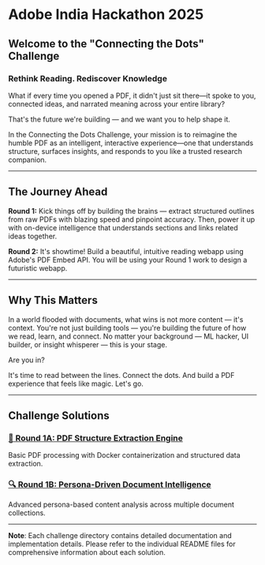 # Adobe India Hackathon 2025

## Welcome to the "Connecting the Dots" Challenge

### Rethink Reading. Rediscover Knowledge

What if every time you opened a PDF, it didn't just sit there—it spoke to you, connected ideas, and narrated meaning across your entire library?

That's the future we're building — and we want you to help shape it.

In the Connecting the Dots Challenge, your mission is to reimagine the humble PDF as an intelligent, interactive experience—one that understands structure, surfaces insights, and responds to you like a trusted research companion.

---

## The Journey Ahead

**Round 1:** Kick things off by building the brains — extract structured outlines from raw PDFs with blazing speed and pinpoint accuracy. Then, power it up with on-device intelligence that understands sections and links related ideas together.

**Round 2:** It's showtime! Build a beautiful, intuitive reading webapp using Adobe's PDF Embed API. You will be using your Round 1 work to design a futuristic webapp.

---

## Why This Matters

In a world flooded with documents, what wins is not more content — it's context. You're not just building tools — you're building the future of how we read, learn, and connect. No matter your background — ML hacker, UI builder, or insight whisperer — this is your stage.

Are you in?

It's time to read between the lines. Connect the dots. And build a PDF experience that feels like magic. Let's go.

---

## Challenge Solutions

### [📄 Round 1A: PDF Structure Extraction Engine](./adobe_round1a/)
Basic PDF processing with Docker containerization and structured data extraction.

### [🔍 Round 1B: Persona-Driven Document Intelligence](./adobe_round1b/)
Advanced persona-based content analysis across multiple document collections.

---

**Note**: Each challenge directory contains detailed documentation and implementation details. Please refer to the individual README files for comprehensive information about each solution.
